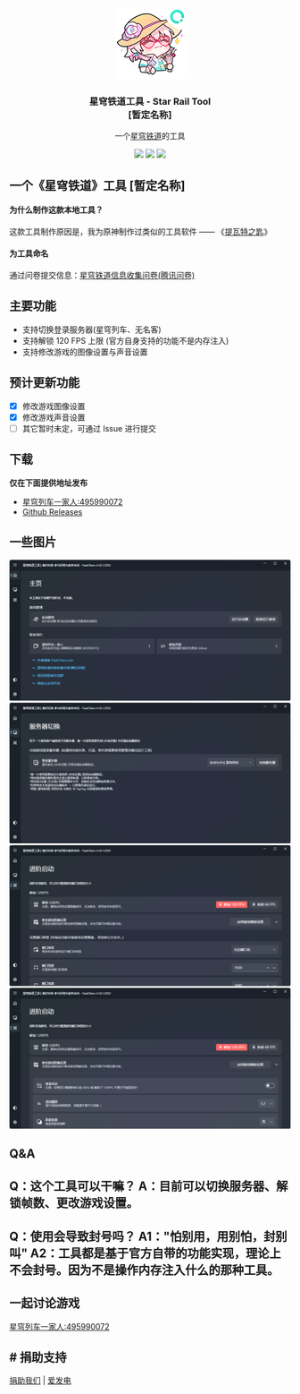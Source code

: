 <div align="center">
  <br>
  <img src="./image/StarRailTool.png" alt="星穹铁道工具" />
  <h3>星穹铁道工具 - Star Rail Tool<br>[暂定名称]</h3>
  <p>一个<a href="https://sr.mihoyo.com/" target="_blank">星穹铁道</a>的工具</p>
  <img src="https://img.shields.io/github/stars/fastchen/Star-Rail-Tool?label=Star&logo=github"/>
  <a href="https://github.com/FastChen/Star-Rail-Tool/issues"><img src="https://img.shields.io/github/issues/fastchen/Star-Rail-Tool?label=Issues"/></a>
  <img src="https://img.shields.io/github/license/fastchen/Star-Rail-Tool?label=License"/>
</div>

## 一个《星穹铁道》工具 [暂定名称]

#### 为什么制作这款本地工具？

这款工具制作原因是，我为原神制作过类似的工具软件 —— 《[提瓦特之匙](https://github.com/FastChen/The-Key-of-Teyvat)》

#### 为工具命名

通过问卷提交信息：[星穹铁道信息收集问卷(腾讯问卷)](https://wj.qq.com/s2/12239561/0e6c/)

## 主要功能

- 支持切换登录服务器(星穹列车、无名客)
- 支持解锁 120 FPS 上限 (官方自身支持的功能不是内存注入)
- 支持修改游戏的图像设置与声音设置

## 预计更新功能

- [x] 修改游戏图像设置
- [x] 修改游戏声音设置
- [ ] 其它暂时未定，可通过 Issue 进行提交

## 下载

**仅在下面提供地址发布**

- [星穹列车一家人:495990072](http://qm.qq.com/cgi-bin/qm/qr?_wv=1027&k=L8I9jFbNKaJDKBQutIkcEfElaxBEtFGF&authKey=%2BmS56faj%2FbeeZiJj8Nv32aEjCnwt4GBy52jkFJ1XT1Exxc9UxICteShzKWdZATrI&noverify=0&group_code=495990072)
- [Github Releases](https://github.com/FastChen/Star-Rail-Tool/releases)

## 一些图片

<img src="./image/star-rail_1.png" alt="星穹铁道工具" />
<img src="./image/star-rail_2.png" alt="星穹铁道工具" />
<img src="./image/star-rail_3.png" alt="星穹铁道工具" />
<img src="./image/star-rail_4.png" alt="星穹铁道工具" />

## Q&A

**Q：这个工具可以干嘛？**
A：目前可以切换服务器、解锁帧数、更改游戏设置。
-
**Q：使用会导致封号吗？**
A1："怕别用，用别怕，封别叫"
A2：工具都是基于官方自带的功能实现，理论上不会封号。因为不是操作内存注入什么的那种工具。
-
## 一起讨论游戏
[星穹列车一家人:495990072](http://qm.qq.com/cgi-bin/qm/qr?_wv=1027&k=L8I9jFbNKaJDKBQutIkcEfElaxBEtFGF&authKey=%2BmS56faj%2FbeeZiJj8Nv32aEjCnwt4GBy52jkFJ1XT1Exxc9UxICteShzKWdZATrI&noverify=0&group_code=495990072)

## # 捐助支持

[捐助我们](https://docs.nullcraft.org/donate) | [爱发电](https://afdian.net/@fastchen)

